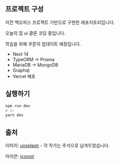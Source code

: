 ## 프로젝트 구성
이전 백오피스 프로젝트 기반으로 구현한 레포지토리입니다.

오늘의 집 ui 클론 코딩 중입니다.

학습을 위해 꾸준히 업데이트 예정입니다.

- Next 14
- TypeORM -> Prisma
- MariaDB -> MongoDB
- Graphql
- Vercel 배포

## 실행하기

```bash
npm run dev
# or
yarn dev
```

## 출처
이미지: [unsplash](https://unsplash.com/ko) - 각 작가는 주석으로 남겨두었습니다.

아이콘: [iconoir](https://iconoir.com/)